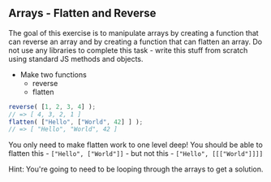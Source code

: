 ## Arrays - Flatten and Reverse

The goal of this exercise is to manipulate arrays by creating a function that can reverse an array and by creating a function that can flatten an array. Do not use any libraries to complete this task - write this stuff from scratch using standard JS methods and objects.

- Make two functions
  - reverse
  - flatten
  
```js
reverse( [1, 2, 3, 4] ); 
// => [ 4, 3, 2, 1 ]
flatten( ["Hello", ["World", 42] ] ); 
// => [ "Hello", "World", 42 ]
```

You only need to make flatten work to one level deep! You should be able to flatten this - ` ["Hello", ["World"]] ` - but not this - ` ["Hello", [[["World"]]]] `

Hint: You're going to need to be looping through the arrays to get a solution.